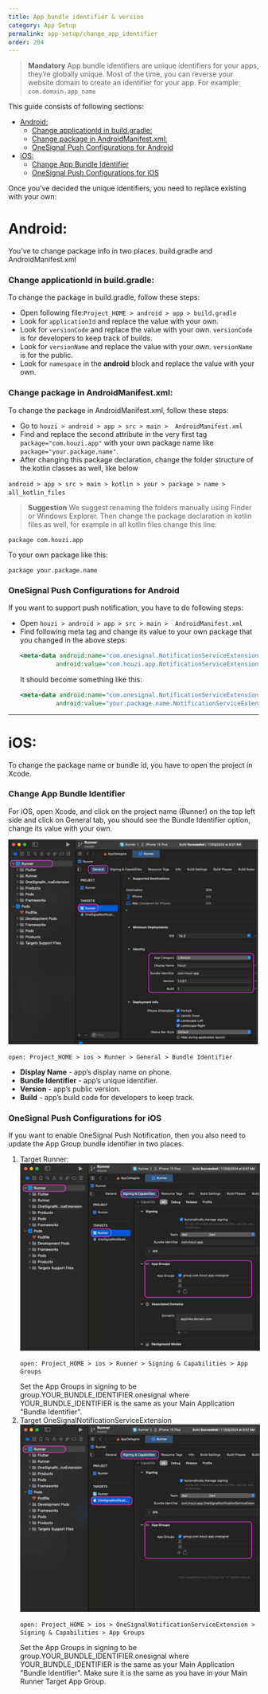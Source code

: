 ```yaml
---
title: App bundle identifier & version
category: App Setup
permalink: app-setup/change_app_identifier
order: 204
---
```



> **Mandatory** App bundle identifiers are unique identifiers for your apps, they’re globally unique. Most of the time, you can reverse your website domain to create an identifier for your app. For example: `com.domain.app_name`

This guide consists of following sections:

- [Android:](#android)
    - [Change applicationId in build.gradle:](#change-applicationid-in-buildgradle)
    - [Change package in AndroidManifest.xml:](#change-package-in-androidmanifestxml)
    - [OneSignal Push Configurations for Android](#onesignal-push-configurations-for-android)
- [iOS:](#ios)
    - [Change App Bundle Identifier](#change-app-bundle-identifier)
    - [OneSignal Push Configurations for iOS](#onesignal-push-configurations-for-ios)

Once you’ve decided the unique identifiers, you need to replace existing with your own:

# Android:

You’ve to change package info in two places. build.gradle and AndroidManifest.xml

### Change applicationId in build.gradle:

To change the package in build.gradle, follow these steps:
- Open following file:`Project_HOME > android > app > build.gradle`
- Look for `applicationId` and replace the value with your own.
- Look for `versionCode` and replace the value with your own. `versionCode` is for developers to keep track of builds.
- Look for `versionName` and replace the value with your own. `versionName` is for the public.
- Look for `namespace` in the **android** block and replace the value with your own.


### Change package in AndroidManifest.xml:
To change the package in AndroidManifest.xml, follow these steps:

- Go to `houzi > android > app > src > main >  AndroidManifest.xml`
- Find and replace the second attribute in the very first tag `package="com.houzi.app"` with your own package name like `package="your.package.name"`.
- After changing this package declaration, change the folder structure of the kotlin classes as well, like below

`android > app > src > main > kotlin > your > package > name > all_kotlin_files`

> **Suggestion** We suggest renaming the folders manually using Finder or Windows Explorer. Then change the package declaration in kotlin files as well, for example in all kotlin files change this line:
```
package com.houzi.app
```
To your own package like this:
```
package your.package.name
```

### OneSignal Push Configurations for Android
If you want to support push notification, you have to do following steps:
- Open `houzi > android > app > src > main >  AndroidManifest.xml`
- Find following meta tag and change its value to your own package that you changed in the above steps:
  ```xml
  <meta-data android:name="com.onesignal.NotificationServiceExtension"
            android:value="com.houzi.app.NotificationServiceExtension" />
  ```
  It should become something like this:
  ```xml
  <meta-data android:name="com.onesignal.NotificationServiceExtension"
            android:value="your.package.name.NotificationServiceExtension" />
  ```  
----
# iOS:
To change the package name or bundle id, you have to open the project in Xcode.

### Change App Bundle Identifier
For iOS, open Xcode, and click on the project name (Runner) on the top left side and click on General tab, you should see the Bundle Identifier option, change its value with your own.

<img src="../../images/ios-app-bundle-identifier.jpg" alt="ios-app-bundle-identifier" title="ios-app-bundle-identifier" width="500" border="1px solid"/>

```
open: Project_HOME > ios > Runner > General > Bundle Identifier
```
- **Display Name** - app’s display name on phone.
- **Bundle Identifier** - app’s unique identifier.
- **Version** - app’s public version.
- **Build** - app’s build code for developers to keep track.

### OneSignal Push Configurations for iOS
If you want to enable OneSignal Push Notification, then you also need to update the App Group bundle identifier in two places.

1. Target Runner:
    <br/>
    <img src="../../images/ios-app-groups-id-1.jpg" alt="ios-app-groups-id-1.jpg" title="ios-app-groups-id-1.jpg" width="500" border="1px solid"/>
    ```
    open: Project_HOME > ios > Runner > Signing & Capabilities > App Groups
    ```
    Set the App Groups in signing to be group.YOUR_BUNDLE_IDENTIFIER.onesignal where YOUR_BUNDLE_IDENTIFIER is the same as your Main Application "Bundle Identifier".
2. Target OneSignalNotificationServiceExtension
    <br/>
    <img src="../../images/ios-app-groups-id-2.jpg" alt="ios-app-groups-id-2.jpg" title="ios-app-groups-id-2.jpg" width="500" border="1px solid"/>
    ```
    open: Project_HOME > ios > OneSignalNotificationServiceExtension > Signing & Capabilities > App Groups
    ```
    Set the App Groups in signing to be group.YOUR_BUNDLE_IDENTIFIER.onesignal where YOUR_BUNDLE_IDENTIFIER is the same as your Main Application "Bundle Identifier".
    Make sure it is the same as you have in your Main Runner Target App Group.
